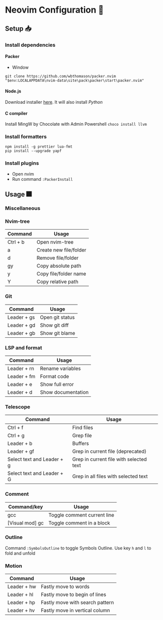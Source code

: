 # Neovim Configuration 🔧

## Setup 📥

### Install dependencies

#### Packer

-   Window

```
git clone https://github.com/wbthomason/packer.nvim "$env:LOCALAPPDATA\nvim-data\site\pack\packer\start\packer.nvim"
```

#### Node.js

Download installer [here](https://nodejs.org/en/download). It will also install _Python_

#### C compiler

Install MingW by Chocolate with Admin Powershell
`choco install llvm`

### Install formatters

```
npm install -g prettier lua-fmt
pip install --upgrade yapf

```

### Install plugins

-   Open nvim
-   Run command `:PackerInstall`

## Usage 🎆

### Miscellaneous

### Nvim-tree

| Command  | Usage                  |
| -------- | ---------------------- |
| Ctrl + b | Open nvim-tree         |
| a        | Create new file/folder |
| d        | Remove file/folder     |
| gy       | Copy absolute path     |
| y        | Copy file/folder name  |
| Y        | Copy relative path     |

### Git

| Command     | Usage           |
| ----------- | --------------- |
| Leader + gs | Open git status |
| Leader + gd | Show git diff   |
| Leader + gb | Show git blame  |

### LSP and format

| Command     | Usage              |
| ----------- | ------------------ |
| Leader + rn | Rename variables   |
| Leader + fm | Format code        |
| Leader + e  | Show full error    |
| Leader + d  | Show documentation |

### Telescope

| Command                    | Usage                                   |
| -------------------------- | --------------------------------------- |
| Ctrl + f                   | Find files                              |
| Ctrl + g                   | Grep file                               |
| Leader + b                 | Buffers                                 |
| Leader + gf                | Grep in current file (deprecated)       |
| Select text and Leader + g | Grep in current file with selected text |
| Select text and Leader + G | Grep in all files with selected text    |

### Comment

| Command/key     | Usage                       |
| --------------- | --------------------------- |
| gcc             | Toggle comment current line |
| [Visual mod] gc | Toggle comment in a block   |

### Outline

Command `:SymbolsOutline` to toggle Symbols Outline. Use key `h` and `l` to fold and unfold

### Motion

| Command    | Usage                           |
|------------|---------------------------------|
| Leader + hw | Fastly move to words            |
| Leader + hl | Fastly move to begin of lines   |
| Leader + hp | Fastly move with search pattern |
| Leader + hv | Fastly move in vertical column  |

